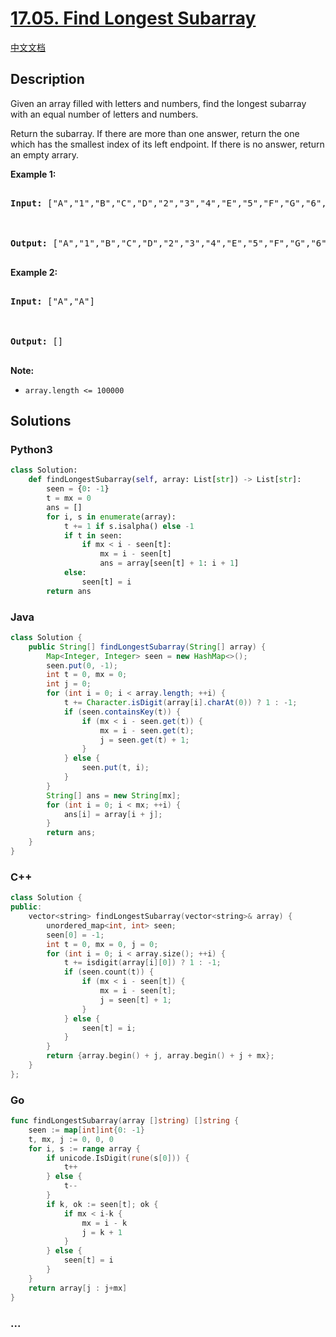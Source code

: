 # [17.05. Find Longest Subarray](https://leetcode.cn/problems/find-longest-subarray-lcci)

[中文文档](/lcci/17.05.Find%20Longest%20Subarray/README.md)

## Description

<p>Given an array filled with letters and numbers, find the longest subarray with an equal number of letters and numbers.</p>

<p>Return the subarray. If there are more than one answer, return the one which has the smallest&nbsp;index of its left endpoint. If there is no answer, return an empty arrary.</p>

<p><strong>Example 1:</strong></p>

<pre>

<strong>Input: </strong>[&quot;A&quot;,&quot;1&quot;,&quot;B&quot;,&quot;C&quot;,&quot;D&quot;,&quot;2&quot;,&quot;3&quot;,&quot;4&quot;,&quot;E&quot;,&quot;5&quot;,&quot;F&quot;,&quot;G&quot;,&quot;6&quot;,&quot;7&quot;,&quot;H&quot;,&quot;I&quot;,&quot;J&quot;,&quot;K&quot;,&quot;L&quot;,&quot;M&quot;]



<strong>Output: </strong>[&quot;A&quot;,&quot;1&quot;,&quot;B&quot;,&quot;C&quot;,&quot;D&quot;,&quot;2&quot;,&quot;3&quot;,&quot;4&quot;,&quot;E&quot;,&quot;5&quot;,&quot;F&quot;,&quot;G&quot;,&quot;6&quot;,&quot;7&quot;]

</pre>

<p><strong>Example 2:</strong></p>

<pre>

<strong>Input: </strong>[&quot;A&quot;,&quot;A&quot;]



<strong>Output: </strong>[]

</pre>

<p><strong>Note: </strong></p>

<ul>
	<li><code>array.length &lt;= 100000</code></li>
</ul>

## Solutions

<!-- tabs:start -->

### **Python3**

```python
class Solution:
    def findLongestSubarray(self, array: List[str]) -> List[str]:
        seen = {0: -1}
        t = mx = 0
        ans = []
        for i, s in enumerate(array):
            t += 1 if s.isalpha() else -1
            if t in seen:
                if mx < i - seen[t]:
                    mx = i - seen[t]
                    ans = array[seen[t] + 1: i + 1]
            else:
                seen[t] = i
        return ans
```

### **Java**

```java
class Solution {
    public String[] findLongestSubarray(String[] array) {
        Map<Integer, Integer> seen = new HashMap<>();
        seen.put(0, -1);
        int t = 0, mx = 0;
        int j = 0;
        for (int i = 0; i < array.length; ++i) {
            t += Character.isDigit(array[i].charAt(0)) ? 1 : -1;
            if (seen.containsKey(t)) {
                if (mx < i - seen.get(t)) {
                    mx = i - seen.get(t);
                    j = seen.get(t) + 1;
                }
            } else {
                seen.put(t, i);
            }
        }
        String[] ans = new String[mx];
        for (int i = 0; i < mx; ++i) {
            ans[i] = array[i + j];
        }
        return ans;
    }
}
```

### **C++**

```cpp
class Solution {
public:
    vector<string> findLongestSubarray(vector<string>& array) {
        unordered_map<int, int> seen;
        seen[0] = -1;
        int t = 0, mx = 0, j = 0;
        for (int i = 0; i < array.size(); ++i) {
            t += isdigit(array[i][0]) ? 1 : -1;
            if (seen.count(t)) {
                if (mx < i - seen[t]) {
                    mx = i - seen[t];
                    j = seen[t] + 1;
                }
            } else {
                seen[t] = i;
            }
        }
        return {array.begin() + j, array.begin() + j + mx};
    }
};
```

### **Go**

```go
func findLongestSubarray(array []string) []string {
	seen := map[int]int{0: -1}
	t, mx, j := 0, 0, 0
	for i, s := range array {
		if unicode.IsDigit(rune(s[0])) {
			t++
		} else {
			t--
		}
		if k, ok := seen[t]; ok {
			if mx < i-k {
				mx = i - k
				j = k + 1
			}
		} else {
			seen[t] = i
		}
	}
	return array[j : j+mx]
}
```

### **...**

```

```

<!-- tabs:end -->
